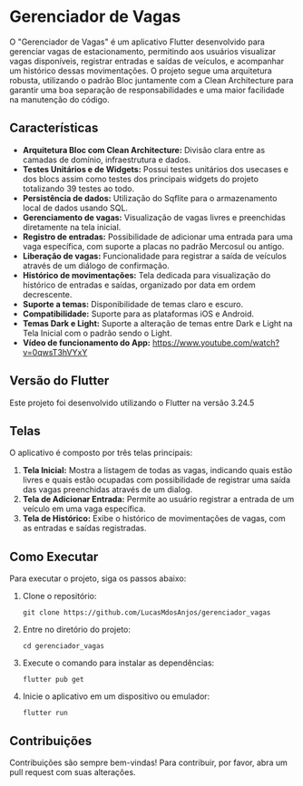 # Gerenciador de Vagas

O "Gerenciador de Vagas" é um aplicativo Flutter desenvolvido para gerenciar vagas de estacionamento, permitindo aos usuários visualizar vagas disponíveis, registrar entradas e saídas de veículos, e acompanhar um histórico dessas movimentações. O projeto segue uma arquitetura robusta, utilizando o padrão Bloc juntamente com a Clean Architecture para garantir uma boa separação de responsabilidades e uma maior facilidade na manutenção do código.

## Características

- **Arquitetura Bloc com Clean Architecture:** Divisão clara entre as camadas de domínio, infraestrutura e dados.
- **Testes Unitários e de Widgets:** Possui testes unitários dos usecases e dos blocs assim como testes dos principais widgets do projeto totalizando 39 testes ao todo.
- **Persistência de dados:** Utilização do Sqflite para o armazenamento local de dados usando SQL.
- **Gerenciamento de vagas:** Visualização de vagas livres e preenchidas diretamente na tela inicial.
- **Registro de entradas:** Possibilidade de adicionar uma entrada para uma vaga específica, com suporte a placas no padrão Mercosul ou antigo.
- **Liberação de vagas:** Funcionalidade para registrar a saída de veículos através de um diálogo de confirmação.
- **Histórico de movimentações:** Tela dedicada para visualização do histórico de entradas e saídas, organizado por data em ordem decrescente.
- **Suporte a temas:** Disponibilidade de temas claro e escuro.
- **Compatibilidade:** Suporte para as plataformas iOS e Android.
- **Temas Dark e Light:** Suporte a alteração de temas entre Dark e Light na Tela Inicial com o padrão sendo o Light.
- **Vídeo de funcionamento do App:** https://www.youtube.com/watch?v=0qwsT3hVYxY

## Versão do Flutter

Este projeto foi desenvolvido utilizando o Flutter na versão 3.24.5

## Telas

O aplicativo é composto por três telas principais:

1. **Tela Inicial:** Mostra a listagem de todas as vagas, indicando quais estão livres e quais estão ocupadas com possibilidade de registrar uma saída das vagas preenchidas através de um dialog.
2. **Tela de Adicionar Entrada:** Permite ao usuário registrar a entrada de um veículo em uma vaga específica.
3. **Tela de Histórico:** Exibe o histórico de movimentações de vagas, com as entradas e saídas registradas.

## Como Executar

Para executar o projeto, siga os passos abaixo:

1. Clone o repositório:
   ```
   git clone https://github.com/LucasMdosAnjos/gerenciador_vagas
   ```
2. Entre no diretório do projeto:
   ```
   cd gerenciador_vagas
   ```
3. Execute o comando para instalar as dependências:
   ```
   flutter pub get
   ```
4. Inicie o aplicativo em um dispositivo ou emulador:
   ```
   flutter run
   ```

## Contribuições

Contribuições são sempre bem-vindas! Para contribuir, por favor, abra um pull request com suas alterações.
